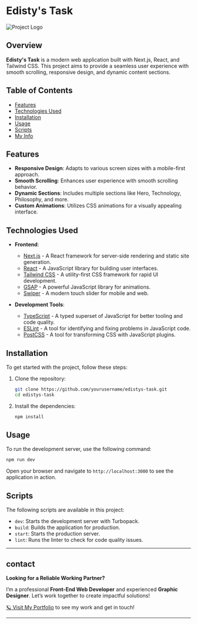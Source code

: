 # Edisty's Task

![Project Logo](https://i.ibb.co.com/C5mX5MzK/Edistys-task.png) 

## Overview

**Edisty's Task** is a modern web application built with Next.js, React, and Tailwind CSS. This project aims to provide a seamless user experience with smooth scrolling, responsive design, and dynamic content sections.

## Table of Contents

- [Features](#features)
- [Technologies Used](#technologies-used)
- [Installation](#installation)
- [Usage](#usage)
- [Scripts](#scripts)
- [My Info](#scripts)

## Features

- **Responsive Design**: Adapts to various screen sizes with a mobile-first approach.
- **Smooth Scrolling**: Enhances user experience with smooth scrolling behavior.
- **Dynamic Sections**: Includes multiple sections like Hero, Technology, Philosophy, and more.
- **Custom Animations**: Utilizes CSS animations for a visually appealing interface.

## Technologies Used

- **Frontend**:
  - [Next.js](https://nextjs.org/) - A React framework for server-side rendering and static site generation.
  - [React](https://reactjs.org/) - A JavaScript library for building user interfaces.
  - [Tailwind CSS](https://tailwindcss.com/) - A utility-first CSS framework for rapid UI development.
  - [GSAP](https://greensock.com/gsap/) - A powerful JavaScript library for animations.
  - [Swiper](https://swiperjs.com/) - A modern touch slider for mobile and web.

- **Development Tools**:
  - [TypeScript](https://www.typescriptlang.org/) - A typed superset of JavaScript for better tooling and code quality.
  - [ESLint](https://eslint.org/) - A tool for identifying and fixing problems in JavaScript code.
  - [PostCSS](https://postcss.org/) - A tool for transforming CSS with JavaScript plugins.

## Installation

To get started with the project, follow these steps:

1. Clone the repository:
   ```bash
   git clone https://github.com/yourusername/edistys-task.git
   cd edistys-task
   ```

2. Install the dependencies:
   ```bash
   npm install
   ```

## Usage

To run the development server, use the following command:
```bash
npm run dev
```
Open your browser and navigate to `http://localhost:3000` to see the application in action.

## Scripts

The following scripts are available in this project:

- `dev`: Starts the development server with Turbopack.
- `build`: Builds the application for production.
- `start`: Starts the production server.
- `lint`: Runs the linter to check for code quality issues.

---

## contact
 
**Looking for a Reliable Working Partner?**

I’m a professional **Front-End Web Developer** and experienced **Graphic Designer**. Let’s work together to create impactful solutions!

[🪐 Visit My Portfolio](https://jihad-info.vercel.app/) to see my work and get in touch!

---